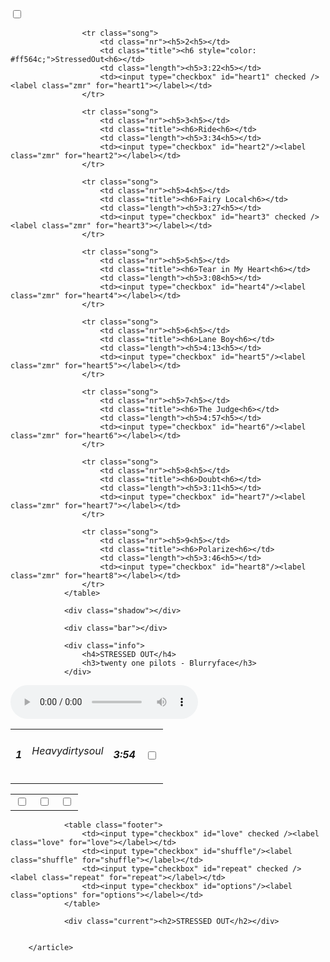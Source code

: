 <!DOCTYPE html>
<html lang="en" >
<head>
  <meta charset="UTF-8">
  <title>r3tr0 Music Player</title>
  <link rel='stylesheet' href='https://maxcdn.bootstrapcdn.com/font-awesome/4.5.0/css/font-awesome.min.css'><link rel="stylesheet" href="./style.css">

</head>
<body>
<article class="screen">
  <input type="checkbox" value="None" id="magicButton" name="check" />
  <label class="main" for="magicButton"></label>

  <div class="coverImage"></div>
  <div class="search"></div>
  <div class="bodyPlayer"></div>

  <table class="list">
    <tr class="song">
      <td class="nr">
        <h5>1<h5></td>
						<td class="title"><h6>Heavydirtysoul<h6></td>
						<td class="length"><h5>3:54<h5></td>
						<td><input type="checkbox" id="heart"/><label class="zmr" for="heart"></label></td>
					</tr>
				
					<tr class="song">
						<td class="nr"><h5>2<h5></td>
						<td class="title"><h6 style="color: #ff564c;">StressedOut<h6></td>
						<td class="length"><h5>3:22<h5></td>
						<td><input type="checkbox" id="heart1" checked /><label class="zmr" for="heart1"></label></td>
					</tr>
				
					<tr class="song">
						<td class="nr"><h5>3<h5></td>
						<td class="title"><h6>Ride<h6></td>
						<td class="length"><h5>3:34<h5></td>
						<td><input type="checkbox" id="heart2"/><label class="zmr" for="heart2"></label></td>
					</tr>
				
					<tr class="song">
						<td class="nr"><h5>4<h5></td>
						<td class="title"><h6>Fairy Local<h6></td>
						<td class="length"><h5>3:27<h5></td>
						<td><input type="checkbox" id="heart3" checked /><label class="zmr" for="heart3"></label></td>
					</tr>
					
					<tr class="song">
						<td class="nr"><h5>5<h5></td>
						<td class="title"><h6>Tear in My Heart<h6></td>
						<td class="length"><h5>3:08<h5></td>
						<td><input type="checkbox" id="heart4"/><label class="zmr" for="heart4"></label></td>
					</tr>
					
					<tr class="song">
						<td class="nr"><h5>6<h5></td>
						<td class="title"><h6>Lane Boy<h6></td>
						<td class="length"><h5>4:13<h5></td>
						<td><input type="checkbox" id="heart5"/><label class="zmr" for="heart5"></label></td>
					</tr>
					
					<tr class="song">
						<td class="nr"><h5>7<h5></td>
						<td class="title"><h6>The Judge<h6></td>
						<td class="length"><h5>4:57<h5></td>
						<td><input type="checkbox" id="heart6"/><label class="zmr" for="heart6"></label></td>
					</tr>
					
					<tr class="song">
						<td class="nr"><h5>8<h5></td>
						<td class="title"><h6>Doubt<h6></td>
						<td class="length"><h5>3:11<h5></td>
						<td><input type="checkbox" id="heart7"/><label class="zmr" for="heart7"></label></td>
					</tr>
					
					<tr class="song">
						<td class="nr"><h5>9<h5></td>
						<td class="title"><h6>Polarize<h6></td>
						<td class="length"><h5>3:46<h5></td>
						<td><input type="checkbox" id="heart8"/><label class="zmr" for="heart8"></label></td>
					</tr>
				</table>
				
				<div class="shadow"></div>
				
				<div class="bar"></div>
				
				<div class="info">
					<h4>STRESSED OUT</h4>
					<h3>twenty one pilots - Blurryface</h3>
				</div>
<audio preload="auto" id="audio" controls>
  <source src="http://www.jplayer.org/audio/mp3/Miaow-02-Hidden.mp3">
  <source src="http://www.jplayer.org/audio/mp3/Miaow-02-Hidden.ogg">
	</audio>
				<table class="player">
					<td><input type="checkbox" id="backward"/><label class="backward" for="backward"></label></td>
					<td><input type="checkbox" id="play" title="Play" onclick="togglePlayPause()"/><label class="play" for="play"></label></td>
					<td><input type="checkbox" id="forward"/><label class="forward" for="forward"></label></td>
				</table>
				
				<table class="footer">
					<td><input type="checkbox" id="love" checked /><label class="love" for="love"></label></td>
					<td><input type="checkbox" id="shuffle"/><label class="shuffle" for="shuffle"></label></td>
					<td><input type="checkbox" id="repeat" checked /><label class="repeat" for="repeat"></label></td>
					<td><input type="checkbox" id="options"/><label class="options" for="options"></label></td>
				</table>
				
				<div class="current"><h2>STRESSED OUT</h2></div>
				
			
		</article>
<!-- partial -->
  <script src='//cdnjs.cloudflare.com/ajax/libs/jquery/2.1.3/jquery.min.js'></script><script  src="./script.js"></script>

</body>
</html>
